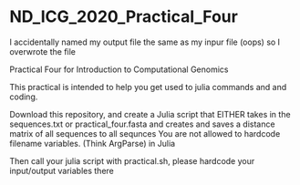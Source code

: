 # ND\_ICG\_2020\_Practical\_Four

I accidentally named my output file the same as my inpur file (oops) so I overwrote the file 


Practical Four for Introduction to Computational Genomics

This practical is intended to help you get used to julia commands and and coding. 

Download this repository, and create a Julia script that EITHER takes in the sequences.txt or practical\_four.fasta and creates and saves a distance matrix of all sequences to all sequnces
You are not allowed to hardcode filename variables. (Think ArgParse) in Julia 

Then call your julia script with practical.sh, please hardcode your input/output variables there

